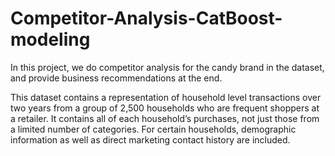 # Competitor-Analysis-CatBoost-modeling
In this project, we do competitor analysis for the candy brand in the dataset, and provide business recommendations at the end.

This dataset contains a representation of household level
transactions over two years from a group of 2,500 households
who are frequent shoppers at a retailer. It contains all of each
household’s purchases, not just those from a limited number of
categories. For certain households, demographic information as
well as direct marketing contact history are included.

